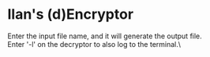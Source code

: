 # Ilan's (d)Encryptor

Enter the input file name, and it will generate the output file.\
Enter '-l' on the decryptor to also log to the terminal.\
